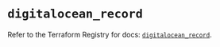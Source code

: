 # `digitalocean_record`

Refer to the Terraform Registry for docs: [`digitalocean_record`](https://registry.terraform.io/providers/digitalocean/digitalocean/2.55.0/docs/resources/record).

